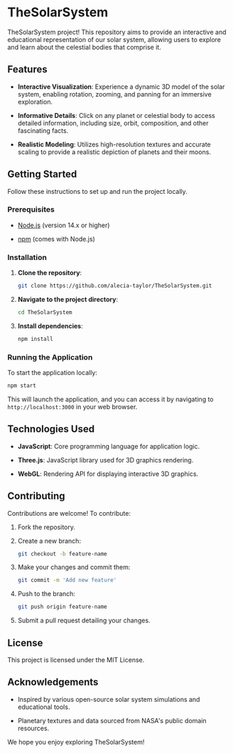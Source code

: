 # TheSolarSystem
TheSolarSystem project! This repository aims to provide an interactive and educational representation of our solar system, allowing users to explore and learn about the celestial bodies that comprise it.

## Features

- **Interactive Visualization**: Experience a dynamic 3D model of the solar system, enabling rotation, zooming, and panning for an immersive exploration.

- **Informative Details**: Click on any planet or celestial body to access detailed information, including size, orbit, composition, and other fascinating facts.

- **Realistic Modeling**: Utilizes high-resolution textures and accurate scaling to provide a realistic depiction of planets and their moons.

## Getting Started

Follow these instructions to set up and run the project locally.

### Prerequisites

- [Node.js](https://nodejs.org/) (version 14.x or higher)

- [npm](https://www.npmjs.com/) (comes with Node.js)

### Installation

1. **Clone the repository**:

   ```bash
   git clone https://github.com/alecia-taylor/TheSolarSystem.git
   ```


2. **Navigate to the project directory**:

   ```bash
   cd TheSolarSystem
   ```


3. **Install dependencies**:

   ```bash
   npm install
   ```


### Running the Application

To start the application locally:


```bash
npm start
```


This will launch the application, and you can access it by navigating to `http://localhost:3000` in your web browser.

## Technologies Used

- **JavaScript**: Core programming language for application logic.

- **Three.js**: JavaScript library used for 3D graphics rendering.

- **WebGL**: Rendering API for displaying interactive 3D graphics.

## Contributing

Contributions are welcome! To contribute:

1. Fork the repository.

2. Create a new branch:

   ```bash
   git checkout -b feature-name
   ```


3. Make your changes and commit them:

   ```bash
   git commit -m 'Add new feature'
   ```


4. Push to the branch:

   ```bash
   git push origin feature-name
   ```


5. Submit a pull request detailing your changes.

## License

This project is licensed under the MIT License.

## Acknowledgements

- Inspired by various open-source solar system simulations and educational tools.

- Planetary textures and data sourced from NASA's public domain resources.

We hope you enjoy exploring TheSolarSystem! 